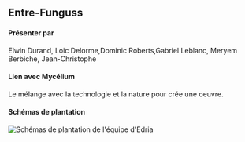 ## Entre-Funguss

#### Présenter par 
Elwin Durand, Loic Delorme,Dominic Roberts,Gabriel Leblanc, Meryem Berbiche, Jean-Christophe 

#### Lien avec Mycélium 

Le mélange avec la technologie et la nature pour crée une oeuvre.

#### Schémas de plantation
![Schémas de plantation de l'équipe d'Edria](media/schema_de_plantiation_edria.jpg)
